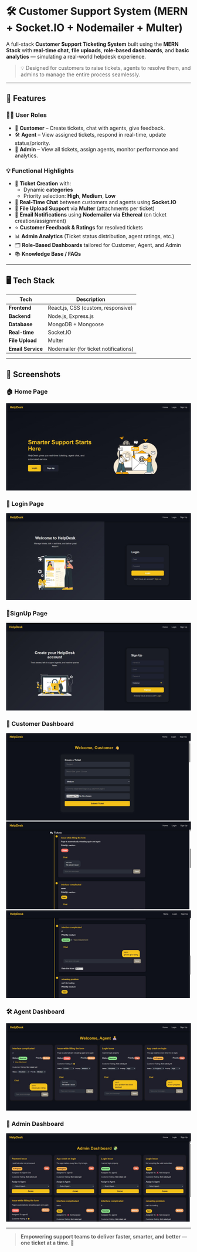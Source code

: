 # 🛠️ Customer Support System (MERN + Socket.IO + Nodemailer + Multer)


A full-stack **Customer Support Ticketing System** built using the **MERN Stack** with **real-time chat**, **file uploads**, **role-based dashboards**, and **basic analytics** — simulating a real-world helpdesk experience.

> 💡 Designed for customers to raise tickets, agents to resolve them, and admins to manage the entire process seamlessly.

---

## 🚀 Features

### 🧑‍💼 User Roles
- 👤 **Customer** – Create tickets, chat with agents, give feedback.
- 🛠️ **Agent** – View assigned tickets, respond in real-time, update status/priority.
- 👑 **Admin** – View all tickets, assign agents, monitor performance and analytics.

### 💡 Functional Highlights

- 🎫 **Ticket Creation** with:
  - Dynamic **categories**
  - Priority selection: **High**, **Medium**, **Low**
- 💬 **Real-Time Chat** between customers and agents using **Socket.IO**
- 📎 **File Upload Support** via **Multer** (attachments per ticket)
- 📧 **Email Notifications** using **Nodemailer via Ethereal** (on ticket creation/assignment)
- ⭐ **Customer Feedback & Ratings** for resolved tickets
- 📊 **Admin Analytics** (Ticket status distribution, agent ratings, etc.)
- 🗂️ **Role-Based Dashboards** tailored for Customer, Agent, and Admin
- 📚 **Knowledge Base / FAQs**

---

## 🖥️ Tech Stack

| Tech        | Description              |
|-------------|--------------------------|
| **Frontend**  | React.js, CSS (custom, responsive) |
| **Backend**   | Node.js, Express.js     |
| **Database**  | MongoDB + Mongoose      |
| **Real-time** | Socket.IO               |
| **File Upload** | Multer               |
| **Email Service** | Nodemailer (for ticket notifications) |

---

## 📸 Screenshots

### 🏠 Home Page
![Login Screenshot](screenshots/Home.jpg)

### 🔐 Login Page
![Login Screenshot](screenshots/Login.jpg)

### 🔐SignUp Page
![Login Screenshot](screenshots/SignUp.jpg)

### 👤 Customer Dashboard
![Customer Dashboard](screenshots/Customer1.jpg)
![Customer Dashboard](screenshots/Customer2.jpg)
![Customer Dashboard](screenshots/Customer3.jpg)


### 🛠️ Agent Dashboard
![Agent Dashboard](screenshots/Agent.jpg)

### 👑 Admin Dashboard
![Admin Dashboard](screenshots/Admin.jpg)


---

> **Empowering support teams to deliver faster, smarter, and better — one ticket at a time. 🎯**

